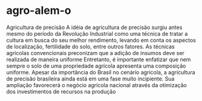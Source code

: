# agro-alem-o
Agricultura de precisão
A idéia de agricultura de precisão surgiu antes mesmo do período da Revolução Industrial como uma técnica de tratar a cultura em busca do seu melhor rendimento, levando em conta os aspectos de localização, fertilidade do solo, entre outros fatores.
As técnicas agrícolas convencionais preconizam que a adição de insumos deve ser realizada de maneira uniforme
Entretanto, é importante enfatizar que nem sempre o solo de uma propriedade agrícola apresenta uma composição uniforme.
Apesar da importância do Brasil no cenário agrícola, a agricultura de precisão brasileira ainda está em uma fase muito incipiente. Sua ampliação favorecerá o negócio agrícola nacional através da otimização dos investimentos de recursos na produção